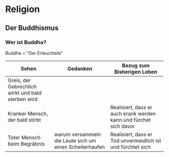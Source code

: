 # Religion
## Der Buddhismus
### Wer ist Buddha?
Buddha = "Der Erleuchtete"

|Sehen|Gedanken|Bezug zum Bisherigen Leben|
|-----|--------|--------------------------|
|Greis, der Gebrechlich wirkt und bald sterben wird|||
|Kranker Mensch, der bald stirbt||Realisiert, dass er auch krank werden kann und fürchet sich davor|
|Toter Mensch beim Begräbnis|warum versammeln die Leute sich um einen Scheiterhaufen|Realisiert, dass er Tod unvermeidlich ist und fürchtet sich|
